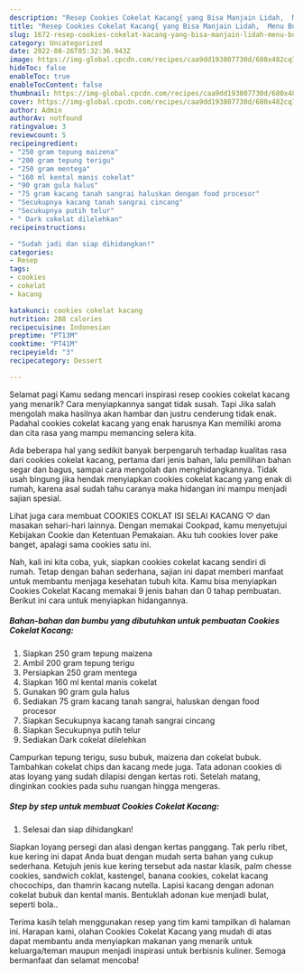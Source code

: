 ```yaml
---
description: "Resep Cookies Cokelat Kacang{ yang Bisa Manjain Lidah,  Menu Buat lebaran"
title: "Resep Cookies Cokelat Kacang{ yang Bisa Manjain Lidah,  Menu Buat lebaran"
slug: 1672-resep-cookies-cokelat-kacang-yang-bisa-manjain-lidah-menu-buat-lebaran
category: Uncategorized
date: 2022-08-26T05:32:36.943Z
image: https://img-global.cpcdn.com/recipes/caa9dd193807730d/680x482cq70/cookies-cokelat-kacang-foto-resep-utama.jpg
hideToc: false
enableToc: true
enableTocContent: false
thumbnail: https://img-global.cpcdn.com/recipes/caa9dd193807730d/680x482cq70/cookies-cokelat-kacang-foto-resep-utama.jpg
cover: https://img-global.cpcdn.com/recipes/caa9dd193807730d/680x482cq70/cookies-cokelat-kacang-foto-resep-utama.jpg
author: Admin
authorAv: notfound
ratingvalue: 3
reviewcount: 5
recipeingredient:
- "250 gram tepung maizena"
- "200 gram tepung terigu"
- "250 gram mentega"
- "160 ml kental manis cokelat"
- "90 gram gula halus"
- "75 gram kacang tanah sangrai haluskan dengan food procesor"
- "Secukupnya kacang tanah sangrai cincang"
- "Secukupnya putih telur"
- " Dark cokelat dilelehkan"
recipeinstructions:

- "Sudah jadi dan siap dihidangkan!"
categories:
- Resep
tags:
- cookies
- cokelat
- kacang

katakunci: cookies cokelat kacang 
nutrition: 288 calories
recipecuisine: Indonesian
preptime: "PT13M"
cooktime: "PT41M"
recipeyield: "3"
recipecategory: Dessert

---
```



Selamat pagi Kamu sedang mencari inspirasi resep cookies cokelat kacang yang menarik? Cara menyiapkannya sangat tidak susah. Tapi Jika salah mengolah maka hasilnya akan hambar dan justru cenderung tidak enak. Padahal cookies cokelat kacang yang enak harusnya Kan memiliki aroma dan cita rasa yang mampu memancing selera kita.


Ada beberapa hal yang sedikit banyak berpengaruh terhadap kualitas rasa dari cookies cokelat kacang, pertama dari jenis bahan, lalu pemilihan bahan segar dan bagus, sampai cara mengolah dan menghidangkannya. Tidak usah bingung jika hendak menyiapkan cookies cokelat kacang yang enak di rumah, karena asal sudah tahu caranya maka hidangan ini mampu menjadi sajian spesial.

Lihat juga cara membuat COOKIES COKLAT ISI SELAI KACANG ♡ dan masakan sehari-hari lainnya. Dengan memakai Cookpad, kamu menyetujui Kebijakan Cookie dan Ketentuan Pemakaian. Aku tuh cookies lover pake banget, apalagi sama cookies satu ini.


Nah, kali ini kita coba, yuk, siapkan cookies cokelat kacang sendiri di rumah. Tetap dengan bahan sederhana, sajian ini dapat memberi manfaat untuk membantu menjaga kesehatan tubuh kita. Kamu bisa menyiapkan Cookies Cokelat Kacang memakai 9 jenis bahan dan 0 tahap pembuatan. Berikut ini cara untuk menyiapkan hidangannya.

<!--inarticleads1-->

##### Bahan-bahan dan bumbu yang dibutuhkan untuk pembuatan Cookies Cokelat Kacang:

1. Siapkan 250 gram tepung maizena
1. Ambil 200 gram tepung terigu
1. Persiapkan 250 gram mentega
1. Siapkan 160 ml kental manis cokelat
1. Gunakan 90 gram gula halus
1. Sediakan 75 gram kacang tanah sangrai, haluskan dengan food procesor
1. Siapkan Secukupnya kacang tanah sangrai cincang
1. Siapkan Secukupnya putih telur
1. Sediakan  Dark cokelat dilelehkan


Campurkan tepung terigu, susu bubuk, maizena dan cokelat bubuk. Tambahkan cokelat chips dan kacang mede juga. Tata adonan cookies di atas loyang yang sudah dilapisi dengan kertas roti. Setelah matang, dinginkan cookies pada suhu ruangan hingga mengeras. 

<!--inarticleads2-->

##### Step by step untuk membuat Cookies Cokelat Kacang:


1. Selesai dan siap dihidangkan!

Siapkan loyang persegi dan alasi dengan kertas panggang. Tak perlu ribet, kue kering ini dapat Anda buat dengan mudah serta bahan yang cukup sederhana. Ketujuh jenis kue kering tersebut ada nastar klasik, palm chesse cookies, sandwich coklat, kastengel, banana cookies, cokelat kacang chocochips, dan thamrin kacang nutella. Lapisi kacang dengan adonan cokelat bubuk dan kental manis. Bentuklah adonan kue menjadi bulat, seperti bola.. 

Terima kasih telah menggunakan resep yang tim kami tampilkan di halaman ini. Harapan kami, olahan Cookies Cokelat Kacang yang mudah di atas dapat membantu anda menyiapkan makanan yang menarik untuk keluarga/teman maupun menjadi inspirasi untuk berbisnis kuliner. Semoga bermanfaat dan selamat mencoba!
